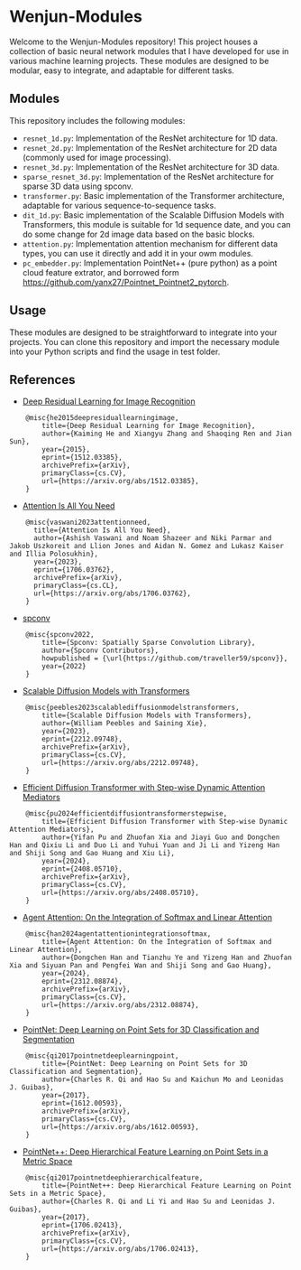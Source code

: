 <!--
 * @Author: wenjun-VCC
 * @Date: 2024-05-14 20:36:41
 * @LastEditors: wenjun-VCC
 * @LastEditTime: 2024-09-05 00:30:10
 * @Description: __discription:__
 * @Email: wenjun.9707@gmail.com
 * @Copyright (c): 2024 by wenjun-VCC, All Rights Reserved.
-->
# Wenjun-Modules

Welcome to the Wenjun-Modules repository! This project houses a collection of basic neural network modules that I have developed for use in various machine learning projects. These modules are designed to be modular, easy to integrate, and adaptable for different tasks.

## Modules

This repository includes the following modules:

- `resnet_1d.py`: Implementation of the ResNet architecture for 1D data.
- `resnet_2d.py`: Implementation of the ResNet architecture for 2D data (commonly used for image processing).
- `resnet_3d.py`: Implementation of the ResNet architecture for 3D data.
- `sparse_resnet_3d.py`: Implementation of the ResNet architecture for sparse 3D data using spconv.
- `transformer.py`: Basic implementation of the Transformer architecture, adaptable for various sequence-to-sequence tasks.
- `dit_1d.py`: Basic implementation of the Scalable Diffusion Models with Transformers, this module is suitable for 1d sequence date, and you can do some change for 2d image data based on the basic blocks.
- `attention.py`: Implementation attention mechanism for different data types, you can use it directly and add it in your owm modules.
- `pc_embedder.py`: Implementation PointNet++ (pure python) as a point cloud feature extrator, and borrowed form https://github.com/yanx27/Pointnet_Pointnet2_pytorch.

## Usage

These modules are designed to be straightforward to integrate into your projects. You can clone this repository and import the necessary module into your Python scripts and find the usage in test folder.

## References

- [Deep Residual Learning for Image Recognition](https://arxiv.org/abs/1512.03385) 
```
    @misc{he2015deepresiduallearningimage,
        title={Deep Residual Learning for Image Recognition},
        author={Kaiming He and Xiangyu Zhang and Shaoqing Ren and Jian Sun},
        year={2015},
        eprint={1512.03385},
        archivePrefix={arXiv},
        primaryClass={cs.CV},
        url={https://arxiv.org/abs/1512.03385},
    }
```

- [Attention Is All You Need](https://arxiv.org/abs/1706.03762)
```
    @misc{vaswani2023attentionneed,
      title={Attention Is All You Need}, 
      author={Ashish Vaswani and Noam Shazeer and Niki Parmar and Jakob Uszkoreit and Llion Jones and Aidan N. Gomez and Lukasz Kaiser and Illia Polosukhin},
      year={2023},
      eprint={1706.03762},
      archivePrefix={arXiv},
      primaryClass={cs.CL},
      url={https://arxiv.org/abs/1706.03762}, 
    }
```

- [spconv](https://github.com/traveller59/spconv/tree/master)
```
    @misc{spconv2022,
        title={Spconv: Spatially Sparse Convolution Library},
        author={Spconv Contributors},
        howpublished = {\url{https://github.com/traveller59/spconv}},
        year={2022}
    }
```

- [Scalable Diffusion Models with Transformers](https://arxiv.org/abs/2212.09748)
```
    @misc{peebles2023scalablediffusionmodelstransformers,
        title={Scalable Diffusion Models with Transformers}, 
        author={William Peebles and Saining Xie},
        year={2023},
        eprint={2212.09748},
        archivePrefix={arXiv},
        primaryClass={cs.CV},
        url={https://arxiv.org/abs/2212.09748}, 
    }
```

- [Efficient Diffusion Transformer with Step-wise
Dynamic Attention Mediators](https://www.arxiv.org/abs/2408.05710)
```
    @misc{pu2024efficientdiffusiontransformerstepwise,
        title={Efficient Diffusion Transformer with Step-wise Dynamic Attention Mediators}, 
        author={Yifan Pu and Zhuofan Xia and Jiayi Guo and Dongchen Han and Qixiu Li and Duo Li and Yuhui Yuan and Ji Li and Yizeng Han and Shiji Song and Gao Huang and Xiu Li},
        year={2024},
        eprint={2408.05710},
        archivePrefix={arXiv},
        primaryClass={cs.CV},
        url={https://arxiv.org/abs/2408.05710}, 
    }
```

- [Agent Attention: On the Integration of Softmax
and Linear Attention](https://arxiv.org/abs/2312.08874)
```
    @misc{han2024agentattentionintegrationsoftmax,
        title={Agent Attention: On the Integration of Softmax and Linear Attention}, 
        author={Dongchen Han and Tianzhu Ye and Yizeng Han and Zhuofan Xia and Siyuan Pan and Pengfei Wan and Shiji Song and Gao Huang},
        year={2024},
        eprint={2312.08874},
        archivePrefix={arXiv},
        primaryClass={cs.CV},
        url={https://arxiv.org/abs/2312.08874}, 
    }
```

- [PointNet: Deep Learning on Point Sets for 3D Classification and Segmentation](https://arxiv.org/abs/1612.00593)
```
    @misc{qi2017pointnetdeeplearningpoint,
        title={PointNet: Deep Learning on Point Sets for 3D Classification and Segmentation}, 
        author={Charles R. Qi and Hao Su and Kaichun Mo and Leonidas J. Guibas},
        year={2017},
        eprint={1612.00593},
        archivePrefix={arXiv},
        primaryClass={cs.CV},
        url={https://arxiv.org/abs/1612.00593}, 
    }
```

- [PointNet++: Deep Hierarchical Feature Learning on Point Sets in a Metric Space](https://arxiv.org/abs/1706.02413)
```
    @misc{qi2017pointnetdeephierarchicalfeature,
        title={PointNet++: Deep Hierarchical Feature Learning on Point Sets in a Metric Space}, 
        author={Charles R. Qi and Li Yi and Hao Su and Leonidas J. Guibas},
        year={2017},
        eprint={1706.02413},
        archivePrefix={arXiv},
        primaryClass={cs.CV},
        url={https://arxiv.org/abs/1706.02413}, 
    }
```